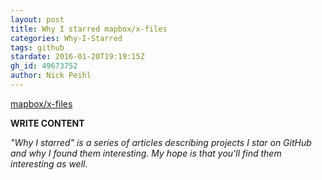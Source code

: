 ```yaml
---
layout: post
title: Why I starred mapbox/x-files
categories: Why-I-Starred
tags: github
stardate: 2016-01-20T19:19:15Z
gh_id: 49673752
author: Nick Peihl
---
```


[mapbox/x-files](https://github.com/mapbox/x-files)

**WRITE CONTENT**

*"Why I starred" is a series of articles describing projects I star on GitHub and why I found them interesting. My hope is that you'll find them interesting as well.*


